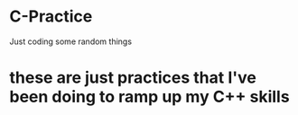 # C-Practice
Just coding some random things
# these are just practices that I've been doing to ramp up my C++ skills
